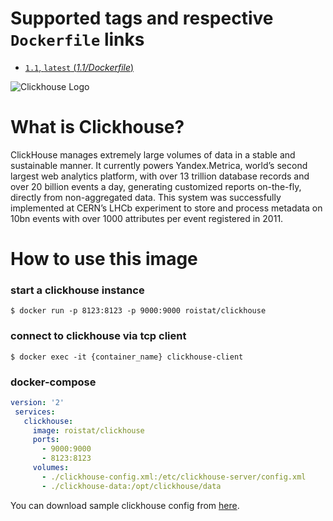 # Supported tags and respective `Dockerfile` links

* [`1.1`, `latest` (_1.1/Dockerfile_)](https://github.com/roistat/docker-clickhouse/blob/master/1.1/Dockerfile)

![Clickhouse Logo](https://habrastorage.org/files/d9b/066/e61/d9b066e61e1f480a977d889dc03ded99.png)

# What is Clickhouse?

ClickHouse manages extremely large volumes of data in a stable and sustainable manner. It currently
powers Yandex.Metrica, world’s second largest web analytics platform, with over 13 trillion database
records and over 20 billion events a day, generating customized reports on-the-fly, directly from
non-aggregated data. This system was successfully implemented at CERN’s LHCb experiment to store and
process metadata on 10bn events with over 1000 attributes per event registered in 2011.

# How to use this image

### start a clickhouse instance

`$ docker run -p 8123:8123 -p 9000:9000 roistat/clickhouse`

### connect to clickhouse via tcp client

`$ docker exec -it {container_name} clickhouse-client`

### docker-compose

```yaml
version: '2'
 services:
   clickhouse:
     image: roistat/clickhouse
     ports:
       - 9000:9000
       - 8123:8123
     volumes:
       - ./clickhouse-config.xml:/etc/clickhouse-server/config.xml
       - ./clickhouse-data:/opt/clickhouse/data
```

You can download sample clickhouse config from [here](https://raw.githubusercontent.com/roistat/docker-clickhouse/master/1.1/config.xml).